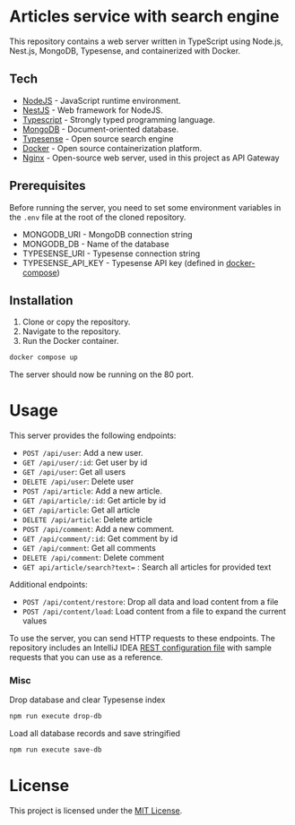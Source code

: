 # Articles service with search engine

This repository contains a web server written in TypeScript using Node.js, Nest.js, MongoDB, Typesense, and containerized with Docker.


## Tech

- [NodeJS](https://nodejs.org/en/) - JavaScript runtime environment.
- [NestJS](https://nestjs.com/) - Web framework for NodeJS.
- [Typescript](https://www.typescriptlang.org/) - Strongly typed programming language.
- [MongoDB](https://www.mongodb.com/) - Document-oriented database.
- [Typesense](https://typesense.org/) - Open source search engine
- [Docker](https://www.docker.com/) - Open source containerization platform.
- [Nginx](https://www.nginx.com/) - Open-source web server, used in this project as API Gateway

## Prerequisites

Before running the server, you need to set some environment variables in the `.env` file at the root of the cloned repository.

- MONGODB_URI - MongoDB connection string
- MONGODB_DB - Name of the database
- TYPESENSE_URI - Typesense connection string
- TYPESENSE_API_KEY - Typesense API key (defined in [docker-compose](docker-compose.yml))
 
## Installation

1. Clone or copy the repository.
2. Navigate to the repository.
3. Run the Docker container.
```sh
docker compose up
```

The server should now be running on the 80 port.

# Usage

This server provides the following endpoints:

* `POST /api/user`: Add a new user.
* `GET /api/user/:id`: Get user by id
* `GET /api/user`: Get all users
* `DELETE /api/user`: Delete user
* `POST /api/article`: Add a new article.
* `GET /api/article/:id`: Get article by id
* `GET /api/article`: Get all article
* `DELETE /api/article`: Delete article
* `POST /api/comment`: Add a new comment.
* `GET /api/comment/:id`: Get comment by id
* `GET /api/comment`: Get all comments
* `DELETE /api/comment`: Delete comment
* `GET api/article/search?text=` : Search all articles for provided text

Additional endpoints:  
* `POST /api/content/restore`: Drop all data and load content from a file
* `POST /api/content/load`: Load content from a file to expand the current values

To use the server, you can send HTTP requests to these endpoints. The repository includes an IntelliJ IDEA [REST configuration file](rest.http) with sample requests that you can use as a reference.

### Misc

Drop database and clear Typesense index
```bash
npm run execute drop-db
```
Load all database records and save stringified
```bash
npm run execute save-db
```

# License

This project is licensed under the [MIT License](https://opensource.org/license/mit/).
